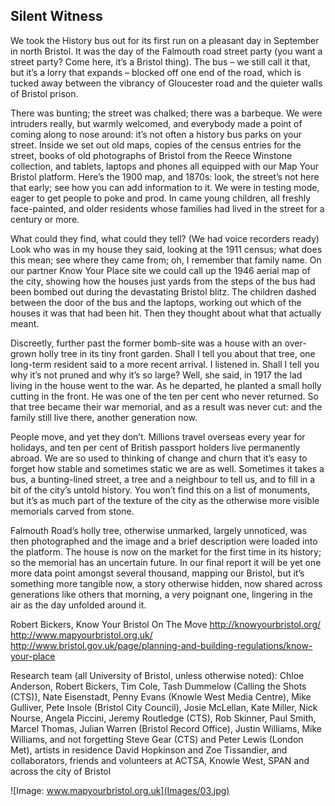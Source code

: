 ## Silent Witness ##

We took the History bus out for its first run on a pleasant day in September in north Bristol. It was the day of the Falmouth road street party (you want a street party? Come here, it’s a Bristol thing). The bus – we still call it that, but it’s a lorry that expands – blocked off one end of the road, which is tucked away between the vibrancy of Gloucester road and the quieter walls of Bristol prison. 

There was bunting; the street was chalked; there was a barbeque. We were intruders really, but warmly welcomed, and everybody made a point of coming along to nose around: it’s not often a history bus parks on your street. Inside we set out old maps, copies of the census entries for the street, books of old photographs of Bristol from the Reece Winstone collection, and tablets, laptops and phones all equipped with our Map Your Bristol platform. Here’s the 1900 map, and 1870s: look, the street’s not here that early; see how you can add information to it. We were in testing mode, eager to get people to poke and prod. In came young children, all freshly face-painted, and older residents whose families had lived in the street for a century or more. 

What could they find, what could they tell? (We had voice recorders ready) Look who was in my house they said, looking at the 1911 census; what does this mean; see where they came from; oh, I remember that family name. On our partner Know Your Place site we could call up the 1946 aerial map of the city, showing how the houses just yards from the steps of the bus had been bombed out during the devastating Bristol blitz. The children dashed between the door of the bus and the laptops, working out which of the houses it was that had been hit. Then they thought about what that actually meant.

Discreetly, further past the former bomb-site was a house with an over-grown holly tree in its tiny front garden. Shall I tell you about that tree, one long-term resident said to a more recent arrival. I listened in. Shall I tell you why it’s not pruned and why it’s so large? Well, she said, in 1917 the lad living in the house went to the war. As he departed, he planted a small holly cutting in the front. He was one of the ten per cent who never returned. So that tree became their war memorial, and as a result was never cut: and the family still live there, another generation now.

People move, and yet they don’t. Millions travel overseas every year for holidays, and ten per cent of British passport holders live permanently abroad. We are so used to thinking of change and churn that it’s easy to forget how stable and sometimes static we are as well. Sometimes it takes a bus, a bunting-lined street, a tree and a neighbour to tell us, and to fill in a bit of the city’s untold history. You won’t find this on a list of monuments, but it’s as much part of the texture of the city as the otherwise more visible memorials carved from stone.

Falmouth Road’s holly tree, otherwise unmarked, largely unnoticed, was then photographed and the image and a brief description were loaded into the platform. The house is now on the market for the first time in its history; so the memorial has an uncertain future. In our final report it will be yet one more data point amongst several thousand, mapping our Bristol, but it’s something more tangible now, a story otherwise hidden, now shared across generations like others that morning, a very poignant one, lingering in the air as the day unfolded around it.

Robert Bickers, Know Your Bristol On The Move
http://knowyourbristol.org/
http://www.mapyourbristol.org.uk/ 
http://www.bristol.gov.uk/page/planning-and-building-regulations/know-your-place 

Research team (all University of Bristol, unless otherwise noted): Chloe Anderson, Robert Bickers, Tim Cole, Tash Dummelow (Calling the Shots (CTS)), Nate Eisenstadt, Penny Evans (Knowle West Media Centre), Mike Gulliver, Pete Insole (Bristol City Council), Josie McLellan, Kate Miller, Nick Nourse, Angela Piccini, Jeremy Routledge (CTS), Rob Skinner, Paul Smith, Marcel Thomas, Julian Warren (Bristol Record Office), Justin Williams, Mike Williams, and not forgetting Steve Gear (CTS) and Peter Lewis (London Met), artists in residence David Hopkinson and Zoe Tissandier, and collaborators, friends and volunteers at ACTSA, Knowle West, SPAN and across the city of Bristol

![Image: www.mapyourbristol.org.uk](Images/03.jpg)

